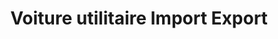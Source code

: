 ---
title: "Voiture utilitaire Import Export"
url: /villiers-le-bel/voiture-utilitaire-import-export/
shop: voiture
---